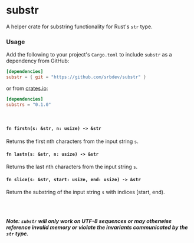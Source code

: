 # substr

A helper crate for substring functionality for Rust's `str` type.

### Usage

Add the following to your project's `Cargo.toml` to include `substr` as a dependency from GitHub:

```toml
[dependencies]
substr = { git = "https://github.com/srbdev/substr" }
```

or from [crates.io](https://crates.io/):

```toml
[dependencies]
substrs = "0.1.0"
```
<br /> 

#### ```fn firstn(s: &str, n: usize) -> &str```

Returns the first nth characters from the input string `s`.

#### ```fn lastn(s: &str, n: usize) -> &str```

Returns the last nth characters from the input string `s`.

#### ```fn slice(s: &str, start: usize, end: usize) -> &str```

Return the substring of the input string `s` with indices [start, end).

<br />
<br /> 

***Note: `substr` will only work on UTF-8 sequences or may otherwise reference invalid memory or
violate the invariants communicated by the `str` type.***
